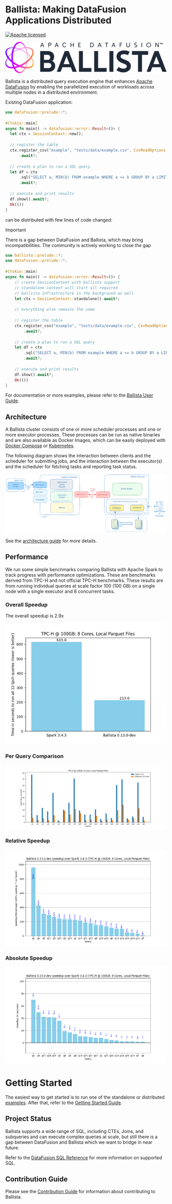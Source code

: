 <!---
  Licensed to the Apache Software Foundation (ASF) under one
  or more contributor license agreements.  See the NOTICE file
  distributed with this work for additional information
  regarding copyright ownership.  The ASF licenses this file
  to you under the Apache License, Version 2.0 (the
  "License"); you may not use this file except in compliance
  with the License.  You may obtain a copy of the License at

    http://www.apache.org/licenses/LICENSE-2.0

  Unless required by applicable law or agreed to in writing,
  software distributed under the License is distributed on an
  "AS IS" BASIS, WITHOUT WARRANTIES OR CONDITIONS OF ANY
  KIND, either express or implied.  See the License for the
  specific language governing permissions and limitations
  under the License.
-->

# Ballista: Making DataFusion Applications Distributed

[![Apache licensed][license-badge]][license-url]

[license-badge]: https://img.shields.io/badge/license-Apache%20v2-blue.svg
[license-url]: https://github.com/apache/datafusion-comet/blob/main/LICENSE.txt

<img src="docs/source/_static/images/ballista-logo.png" width="512" alt="logo"/>

Ballista is a distributed query execution engine that enhances [Apache DataFusion](https://github.com/apache/datafusion) by enabling the parallelized execution of workloads across multiple nodes in a distributed environment.

Existing DataFusion application:

```rust
use datafusion::prelude::*;

#[tokio::main]
async fn main() -> datafusion::error::Result<()> {
  let ctx = SessionContext::new();

  // register the table
  ctx.register_csv("example", "tests/data/example.csv", CsvReadOptions::new())
      .await?;

  // create a plan to run a SQL query
  let df = ctx
      .sql("SELECT a, MIN(b) FROM example WHERE a <= b GROUP BY a LIMIT 100")
      .await?;

  // execute and print results
  df.show().await?;
  Ok(())
}
```

can be distributed with few lines of code changed:

> [!IMPORTANT]  
> There is a gap between DataFusion and Ballista, which may bring incompatibilities. The community is actively working to close the gap

```rust
use ballista::prelude::*;
use datafusion::prelude::*;

#[tokio::main]
async fn main() -> datafusion::error::Result<()> {
    // create SessionContext with ballista support
    // standalone context will start all required
    // ballista infrastructure in the background as well
    let ctx = SessionContext::standalone().await?;

    // everything else remains the same

    // register the table
    ctx.register_csv("example", "tests/data/example.csv", CsvReadOptions::new())
        .await?;

    // create a plan to run a SQL query
    let df = ctx
        .sql("SELECT a, MIN(b) FROM example WHERE a <= b GROUP BY a LIMIT 100")
        .await?;

    // execute and print results
    df.show().await?;
    Ok(())
}
```

For documentation or more examples, please refer to the [Ballista User Guide][user-guide].

## Architecture

A Ballista cluster consists of one or more scheduler processes and one or more executor processes. These processes
can be run as native binaries and are also available as Docker Images, which can be easily deployed with
[Docker Compose](https://datafusion.apache.org/ballista/user-guide/deployment/docker-compose.html) or
[Kubernetes](https://datafusion.apache.org/ballista/user-guide/deployment/kubernetes.html).

The following diagram shows the interaction between clients and the scheduler for submitting jobs, and the interaction
between the executor(s) and the scheduler for fetching tasks and reporting task status.

![Ballista Cluster Diagram](docs/source/contributors-guide/ballista_architecture.excalidraw.svg)

See the [architecture guide](docs/source/contributors-guide/architecture.md) for more details.

## Performance

We run some simple benchmarks comparing Ballista with Apache Spark to track progress with performance optimizations.
These are benchmarks derived from TPC-H and not official TPC-H benchmarks. These results are from running individual
queries at scale factor 100 (100 GB) on a single node with a single executor and 8 concurrent tasks.

### Overall Speedup

The overall speedup is 2.9x

![benchmarks](docs/source/_static/images/tpch_allqueries.png)

### Per Query Comparison

![benchmarks](docs/source/_static/images/tpch_queries_compare.png)

### Relative Speedup

![benchmarks](docs/source/_static/images/tpch_queries_speedup_rel.png)

### Absolute Speedup

![benchmarks](docs/source/_static/images/tpch_queries_speedup_abs.png)

# Getting Started

The easiest way to get started is to run one of the standalone or distributed [examples](./examples/README.md). After
that, refer to the [Getting Started Guide](ballista/client/README.md).

## Project Status

Ballista supports a wide range of SQL, including CTEs, Joins, and subqueries and can execute complex queries at scale,
but still there is a gap between DataFusion and Ballista which we want to bridge in near future.

Refer to the [DataFusion SQL Reference](https://datafusion.apache.org/user-guide/sql/index.html) for more
information on supported SQL.

## Contribution Guide

Please see the [Contribution Guide](CONTRIBUTING.md) for information about contributing to Ballista.

[user-guide]: https://datafusion.apache.org/ballista/
